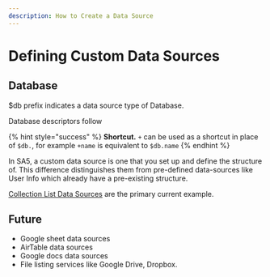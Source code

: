 ```yaml
---
description: How to Create a Data Source
---
```


# Defining Custom Data Sources

## Database

$db prefix indicates a data source type of Database.&#x20;

Database descriptors follow&#x20;

{% hint style="success" %}
**Shortcut.** `+` can be used as a shortcut in place of `$db.`, for example `+name` is equivalent to `$db.name`  &#x20;
{% endhint %}









In SA5, a custom data source is one that you set up and define the structure of. This difference distinguishes them from pre-defined data-sources like User Info which already have a pre-existing structure.

[Collection List Data Sources](collection-list-data-source/) are the primary current example.&#x20;

## Future

* Google sheet data sources
* AirTable data sources
* Google docs data sources&#x20;
* File listing services like Google Drive, Dropbox.&#x20;

